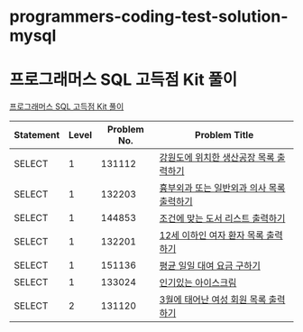 # programmers-coding-test-solution-mysql

# 프로그래머스 SQL 고득점 Kit 풀이

[프로그래머스 SQL 고득점 Kit 풀이](https://school.programmers.co.kr/learn/challenges?tab=sql_practice_kit)

| Statement | Level | Problem No. | Problem Title |
| --- | --- | --- | --- |
| SELECT | 1 | 131112 | [강원도에 위치한 생산공장 목록 출력하기](SELECT/131112_SELECT.sql) |
| SELECT | 1 | 132203 | [흉부외과 또는 일반외과 의사 목록 출력하기](SELECT/132203_SELECT.sql) |
| SELECT | 1 | 144853 | [조건에 맞는 도서 리스트 출력하기](SELECT/144853_SELECT.sql) |
| SELECT | 1 | 132201 | [12세 이하인 여자 환자 목록 출력하기](SELECT/132201_SELECT.sql) |
| SELECT | 1 | 151136 | [평균 일일 대여 요금 구하기](SELECT/151136_SELECT.sql) |
| SELECT | 1 | 133024 | [인기있는 아이스크림](SELECT/133024_SELECT.sql) |
| SELECT | 2 | 131120 | [3월에 태어난 여성 회원 목록 출력하기](SELECT/131120_SELECT.sql) |